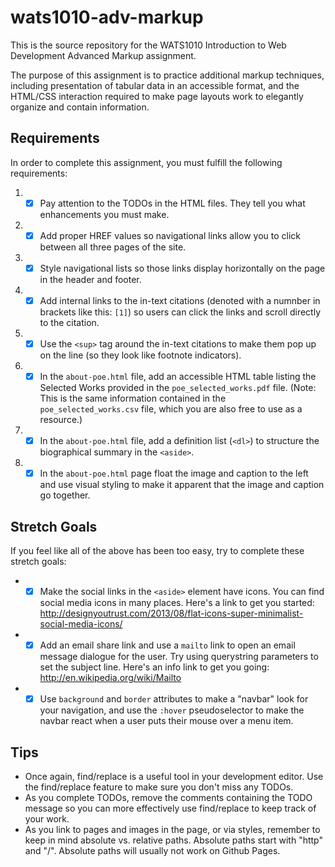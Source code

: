wats1010-adv-markup
===================

This is the source repository for the WATS1010 Introduction to Web Development
Advanced Markup assignment.

The purpose of this assignment is to practice additional markup techniques,
including presentation of tabular data in an accessible format, and the
HTML/CSS interaction required to make page layouts work to elegantly organize
and contain information.

Requirements
------------

In order to complete this assignment, you must fulfill the following requirements:

1. - [x] Pay attention to the TODOs in the HTML files. They tell you what enhancements
   you must make.
2. - [x]  Add proper HREF values so navigational links allow you to click between all
   three pages of the site.
3. - [x]  Style navigational lists so those links display horizontally on the page in
   the header and footer.
4. - [x]  Add internal links to the in-text citations (denoted with a numnber in
   brackets like this: ``[1]``) so users can click the links and scroll directly
   to the citation.
5. - [x]  Use the ``<sup>`` tag around the in-text citations to make them pop up on
   the line (so they look like footnote indicators).
6. - [x]  In the ``about-poe.html`` file, add an accessible HTML table listing the
   Selected Works provided in the ``poe_selected_works.pdf`` file. (Note: This
   is the same information contained in the ``poe_selected_works.csv`` file,
   which you are also free to use as a resource.)
7. - [x]  In the ``about-poe.html`` file, add a definition list (``<dl>``) to structure
   the biographical summary in the ``<aside>``.
8. - [x]  In the ``about-poe.html`` page float the image and caption to the left and
   use visual styling to make it apparent that the image and caption go
   together.

Stretch Goals
-------------

If you feel like all of the above has been too easy, try to complete these
stretch goals:

* - [x]  Make the social links in the ``<aside>`` element have icons. You can find
  social media icons in many places. Here's a link to get you started:
  http://designyoutrust.com/2013/08/flat-icons-super-minimalist-social-media-icons/
* - [x]  Add an email share link and use a ``mailto`` link to open an email message
  dialogue for the user. Try using querystring parameters to set the
  subject line. Here's an info link to get you going:
  http://en.wikipedia.org/wiki/Mailto
* - [x]  Use ``background`` and ``border`` attributes to make a "navbar" look for your
  navigation, and use the ``:hover`` pseudoselector to make the navbar react
  when a user puts their mouse over a menu item.

Tips
----

* Once again, find/replace is a useful tool in your development editor. Use
  the find/replace feature to make sure you don't miss any TODOs.
* As you complete TODOs, remove the comments containing the TODO message so
  you can more effectively use find/replace to keep track of your work.
* As you link to pages and images in the page, or via styles, remember to keep
  in mind absolute vs. relative paths. Absolute paths start with "http" and "/".
  Absolute paths will usually not work on Github Pages.
